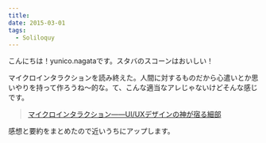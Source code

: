 ```yaml
---
title:
date: 2015-03-01
tags:
  - Soliloquy
---
```


こんにちは！yunico.nagataです。スタバのスコーンはおいしい！

マイクロインタラクションを読み終えた。人間に対するものだから心遣いとか思いやりを持って作ろうね〜的な。て、こんな適当なアレじゃないけどそんな感じです。

> [マイクロインタラクション――UI/UXデザインの神が宿る細部](http://www.oreilly.co.jp/books/9784873116594/)

感想と要約をまとめたので近いうちにアップします。